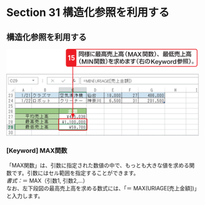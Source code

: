 # Section 31 構造化参照を利用する

## 構造化参照を利用する

![](008.png)

### [Keyword] MAX関数
「MAX関数」は、引数に指定された数値の中で、もっとも大きな値を求める関数です。引数にはセル範囲を指定することができます。  
<em>書式：</em>＝ MAX（引数1, 引数2,…）  
なお、左下段図の最高売上高を求める数式には、「＝ MAX(URIAGE[売上金額])」と入力します。
